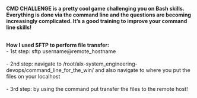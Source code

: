 <b>CMD CHALLENGE is a pretty cool game challenging you on Bash skills. Everything is done via the command line and the questions are becoming increasingly complicated. It’s a good training to improve your command line skills!

<br>
How I used SFTP to perform file transfer:</b>
<br>- 1st step: sftp username@remote_hostname
<br><br>- 2nd step: navigate to /root/alx-system_engineering-devops/command_line_for_the_win/ and also navigate to where you put the files on your localhost
<br><br>- 3rd step: by using the command put transfer the files to the remote host!
